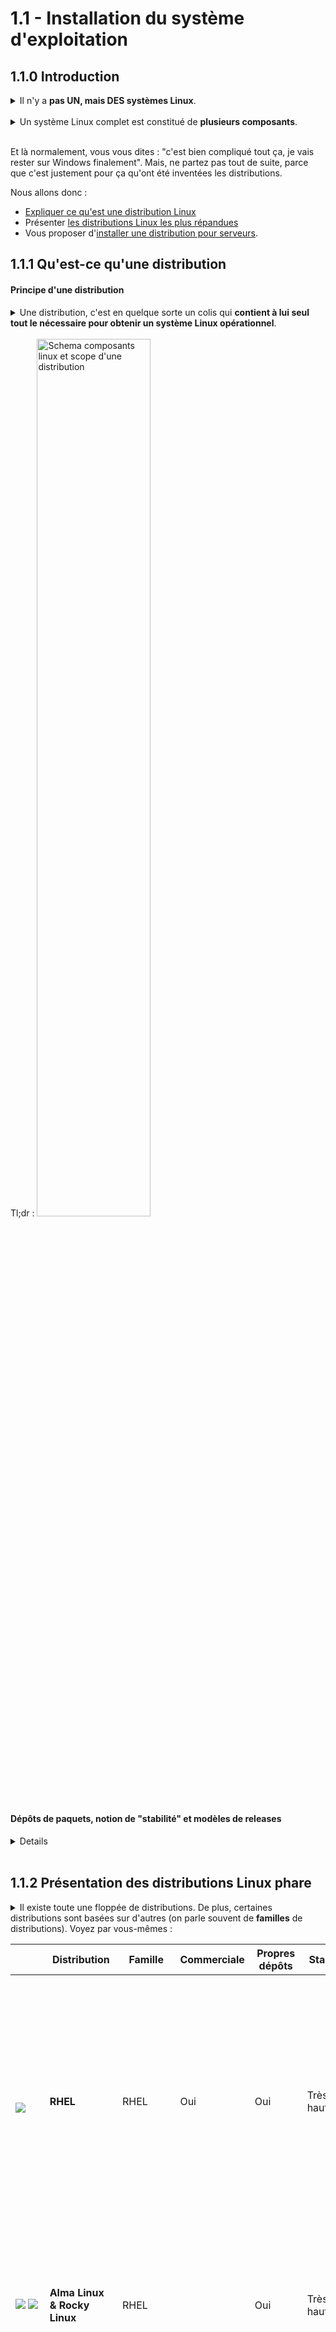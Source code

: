 # 1.1 - Installation du système d'exploitation

## 1.1.0 Introduction

<details><summary>Il n'y a <b>pas UN, mais DES systèmes Linux</b>.</summary>

Contrairement à, par exemple, Windows ou MacOS, qui à la version près, donnent des installations très similaires, **deux systèmes basés sur Linux peuvent s'utiliser et s'administrer de façons complètement différentes**. 

Si vous êtes habitués à utiliser Windows 11 sur votre ordi (mauvaise habitude), vous n'aurez sûrement aucun mal à donner un coup de main à un collègue lui aussi sous Windows 11. Par contre, si vous êtes habitués à utiliser Ubuntu Desktop 22.04 avec environnement de bureau Gnome, vous pourriez avoir bien du mal à ne serait-ce qu'installer un logiciel sur le PC votre collègue sous Arch avec un environnement de fenêtre bspwm sans consulter la doc. D'ailleurs, votre box internet tourne sûrement sous Linux, tout comme votre téléphone sous Android qui est basé sur le noyau Linux.

**Linux à proprement parler n'est que le noyau** (*kernel*) de l'OS, c'est-à-dire, un programme assez balèze qui assure des fonctions bas-niveau, comme par exemple :
+ Gestion de la mémoire
+ Ordonnancement des processus
+ Interfaçage des entrées/sorties avec les pilotes matériels (lectures/écritures sur disques, transmission/réception de paquets sur cartes réseaux...)
    - NB : Les pilotes matériels sont des entités indépendantes "branchées" au noyau sous la forme de **modules**
+ Fourniture de services et d'abstractions aux applications
    - Par exemple, l'appel système `write` vous permet d'écrire dans un fichier sans vous préoccuper du type de média ou du système de fichier qui le stocke.
    - Ces interfaces ne sont généralement pas directement utilisées par les applications mais plutôt par des **libraries** comme *glibc* (la bibilothèque C standard GNU), qui offrent des interfaces plus haut niveau - par exemple, `printf` qui permet à un programme d'écrire un message formaté sur sa sortie standard. 
    - (**/!\ Technique ici**) En faite, les appels systèmes (*System call interface*) sont une API vers le kernel; un programme n'interface qu'avec le matériel via le kernel, d'un point de vu fondamental, l'API n'est qu'une abstraction fonctionnel de l'*Application Binary Interface* (**ABI**)
      - De façon encore plus fondamentale, il est impossible fonctionnellement pour un programme de communiquer directement avec le matériel sans passer par le kernel, il s'agit d'un abstraction donné par le principe du *kernel space* et *user space*. (Attention il ne faut pas le confondre avec le *ring 0* et *ring 3* des processeurs x86 qui en est l'application matériel, et encore moins avec les modes de compatibilité des processeurs, *real mode*, *protected mode*, *long mode* etc.).  
      Ainsi pour permettre à un programme de communiquer avec le matériel, il doit faire appel à une fonction du kernel (un *syscall*) qui elle même fera appel à une fonction du matériel (décrit par le *module*), c'est ce qu'on appelle le *kernel space*.  
        > Ainsi les anti-cheat niveau *kernel* n'existe pas à proprement parlé, ils utilisent leur propre *module* qui permet de faire l'interface.

*Si cette notion de noyau n'est pas claire pour vous, faites l'analogie avec un fruit. Le noyau, c'est cette partie dure et indigeste, qui est au centre du fruit, sur laquelle repose la pulpe sucrée (les applications destinées aux utilisateurs). Bon, ça marche surtout avec des fruits comme la pêche ou l'abricot, mais un peu moins avec l'anacarde, je vous l'accorde.*

S'il y a autant de diversité au sein de l'écosystème Linux, c'est notamment parce que :
+ **Linux est polyvalent** : il est utilisé aussi bien sur les ordinateurs de bureau, que les serveurs et périphériques embarqués
+ **Linux se veut libre et customisable** : tous les composants du système sont modifiables à souhait, et pour chaque composant (par exemple, l'environnement de bureau) vous avez le choix parmi un grand nombre d'alternatives
+ La philosophie GNU/Linux encourage les projets hyper-spécialisés : en gros, plutôt que d'avoir un programme compliqué qui peut faire 5 choses différentes, on préfère avoir 5 programmes simples qui font 1 seule chose, mais qui la font bien.
+ L'écosystème Linux est conçu par un grand nombre de personnes différentes à travers le monde qui n'ont rien à voir entre elles.
</details>

<br/>

<details><summary>Un système Linux complet est constitué de <b>plusieurs composants</b>.</summary>

+ **Le noyau Linux** (*kernel*)
    - C'est un projet *Open Source* : son code source est mis à disposition publiquement et gratuitement ([www.kernel.org](https://www.kernel.org)). Des milliers de développeurs y contribuent.
    - Une fois le code compilé, il prend la forme d'un exécutable que votre machine charge en mémoire lorsqu'elle démarre.
    - Il doit être compilé avec des paramètres l'adaptant spécialement à votre machine et à l'usage que vous souhaitez en faire.
        * Par exemple, vous avez intérêt à le compiler pour la bonne architecture de processeur
        * Sur des objets connectés, vous aurez tendance à éliminer toutes les fonctionnalités superflues pour ne garder que le nécessaire
+ **Les modules de kernel**
    - Certains sont des drivers pour votre matériel, d'autres des modules qui gèrent vos systèmes de fichiers ...
    - Par exemple, vous pouvez avoir besoin d'installer un module pour supporter une antenne WiFi externe ou lire une partition de disque utilisant NTFS (système de fichiers utilisé pour la partition système sous Windows)
    - La plupart des modules sont compilés en même temps que le noyau, et en général, les modules dont vous avez besoin sont chargés automatiquement au démarrage. Vous n'avez pas en vous en occuper, ouf.
+ **Les applications**
    - Tous les programmes avec lesquels vous interagissez :
        * Votre environnement graphique de bureau, si vous en avez un ...
        * Le shell qui interprète vos lignes de commandes...
        * Le gestionnaire de paquets avec lequel vous installez d'autres applications...
        * Votre navigateur, éditeur de texte, etc...
        * Un serveur web, un service qui synchronise l'horloge de votre ordinateur ...
            * NB : Ces applications que l'on exécute généralement en tâche de fond et qui restent actives longtemps sont appelées des *daemons*
    - NB : les utilitaires en ligne de commande les plus utilisés, comme par exemple `cp` qui sert à copier des fichiers, font partie des [*GNU Core Utils*, du projet *GNU*](https://fr.wikipedia.org/wiki/GNU_Core_Utilities). C'est pour cela que l'on entend souvent parler de GNU/Linux : ces applications sont installées sur pratiquement tous les systèmes Linux et sans elles, un système Linux ne servirait pas à grand chose.
+ **Les libraries**
    - Des "morceaux de code compilé" utilisés par les applications.
    - Les libraries peuvent être *statiquement* liées ou *dynamiquement* liées.
        * Une *statically linked library* est intégrée à l'exécutable de l'application. C'est facile à gérer, par contre ça vous fait un exécutable plus lourd sur disque et en mémoire.
        * Une *dynamically linked library* (ou un *shared object*) est chargée une bonne fois pour toutes, dans un espace mémoire partagé accessible à toutes les applications.
            * NB : c'est l'équivalent des *DLL* sous Windows
            * Un exemple de *shared object* incontournable est la *glibc* ([*GNU C Library*](https://fr.wikipedia.org/wiki/GNU_C_Library)), une implémentation de bibliothèque C standard implémentée pour le projet *GNU*. Enormément d'applications l'utilisent - elle sert aussi de base à d'autres langages de programmation plus simples que le C.

</details>

<br/>

Et là normalement, vous vous dites : "c'est bien compliqué tout ça, je vais rester sur Windows finalement". Mais, ne partez pas tout de suite, parce que c'est justement pour ça qu'ont été inventées les distributions.


Nous allons donc :
+ <u>Expliquer ce qu'est une distribution Linux</u>
+ Présenter <u>les distributions Linux les plus répandues</u>
+ Vous proposer d'<u>installer une distribution pour serveurs</u>.


## 1.1.1 Qu'est-ce qu'une distribution


#### Principe d'une distribution

<details><summary>Une distribution, c'est en quelque sorte un colis qui <b>contient à lui seul tout le nécessaire pour obtenir un système Linux opérationnel</b>.</summary>

En installant la bonne distribution, **vous obtiendrez donc, automatiquement** :
+ **Un noyau paramétré comme il faut** pour votre matériel, avec **tous les modules nécessaires**
+ Des **applications et des librairies essentielles**
    - Par exemple, un gestionnaire de paquets pour pouvoir installer facilement d'autres applications
+ Des **applications et librairies dédiées à votre usage**
    - Par exemple, un environnement de bureau peu gourmand en ressources pour un vieux PC en fin de vie

C'est un peu comme quand vous commandez un PC déjà monté, sans vous embêter à choisir les composants un par un et à modifier la vitesse des ventilateurs ou la fréquence des CPU.

Une distribution se veut adaptée à un **type d'usage particulier** :
+ Serveurs
+ Postes de travail d'entreprise
+ PCs perso, voire plus spécifiquement :
    - Pour les jeux vidéo
    - Pour la bureautique
    - Pour le montage vidéo
    - Pour les vieux PC peu puissants...
+ Smartphones
+ Informatique embarquée
+ Et d'autres encore...

Certaines distributions ciblent aussi un **public particulier** : les débutants, les entreprises, les fous de la customisation...
</details>

<br/>
Tl;dr : 

<img alt="Schema composants linux et scope d'une distribution" src="img/schema-linux.png" width="60%">

<br/>

#### Dépôts de paquets, notion de "stabilité" et modèles de releases
<details>

+ La grande majorité des distributions proposent des **dépôts de paquets** (*repositories*) en ligne qui vous permettent de télécharger des applications, mais aussi des noyaux, libraries, modules et des mises à jour pour tout ce beau monde.
    - Ces paquets sont spécialement adaptés pour votre distribution. 
    - Le gestionnaire de paquets fourni par votre distribution vous permet d'**installer toutes leurs dépendances automatiquement.**
    - La communauté ou l'organisation qui gère ces dépôts peut être plus ou moins réactive pour les mettre à jour, d'où la notion de **stabilité**.

+ En fonction du type d'usage, du public visé, et de la configuration de leur gestionnaire de paquets, les distributions ont tendance à être **plus ou moins _stables_**.
    - <u>Plus une distribution est stable, moins votre système évoluera rapidement dans le temps</u> : vous ne **mettrez pas souvent à jour** vos applications, noyau, libraries et modules. L'évolution du système se fera sur des **cycles longs**.
        * Vous aurez donc **moins de risques d'avoir des bugs ou des failles de sécurité**.
        * Vous aurez par contre du mal à bénéficier des évolutions les plus récentes. 
            * Si un nouveau driver promettant d'améliorer drastiquement les performances de votre carte graphique est sorti, mais qu'il n'a pas encore été approuvé par les gestionnaires de votre dépôt, vous devrez l'installer par vos propres moyens ou attendre 6 mois qu'il soit intégré au dépôt de votre distribution.
    - À l'inverse, <u>une distribution qui ne se vante pas d'être stable vous proposera fréquemment des mises à jour et vous donnera un accès facile aux derniers paquets</u>. En revanche, vous avez plus de risques de connaître des bugs après une mise à jour.
    - Les **entreprises et les administrateurs de serveurs** ont donc naturellement tendance à privilégier les distributions **stables**, là où ce peut être frustrant pour un utilisateur de PC qui préfèrera souvent une distribution plus réactive.

+ Il y a deux **modèles de "releases"** pour la mise à jour des dépôts :
    - Les [**_point_** releases](https://vanillaos.org/blog/article/2023-01-31/point-vs-rolling-release-and-the-modern-solutions), ou *periodic* releases
        * Les dépôts sont versionnés et les nouvelles versions sont publiées à **intervalles longs et réguliers** (6-12 mois)
        * Généralement **plus stables**
        * Moins de risques d'échec de la mise à jour automatique
    - Les [**_rolling_** releases](https://wiki.manjaro.org/index.php/The_Rolling_Release_Development_Model)
        * Les dépôts sont mis à jour paquet par paquet, à n'importe quel moment, plutôt qu'à des intervalles réguliers
        * **Nouveautés disponibles rapidement**, souvent moins stable
        * Il faut faire ses mises à jour fréquemment et avant d'installer de nouveaux paquets, sinon on risque de casser des dépendances
    - Même pour des distributions optant pour les *point releases*, les __*bugfixes* et patches de sécurité sont déployés dès que possible__.
    - Il souvent possible d'activer des repos instables sur une distribution *point* releases pour bénéficier de paquets plus récents, mais c'est à proscrire en environnement de production !

</details>

</br>


## 1.1.2 Présentation des distributions Linux phare
<details><summary>Il existe toute une floppée de distributions. De plus, certaines distributions sont basées sur d'autres (on parle souvent de <b>familles</b> de distributions). Voyez par vous-mêmes :</summary>

+ [Liste (non-exhaustive) des distributions Linux grand-public](https://fr.wikipedia.org/wiki/Liste_des_distributions_GNU/Linux)
+ [Arbre généalogique des distributions Linux](https://fr.wikipedia.org/wiki/Liste_des_distributions_GNU/Linux#/media/Fichier:Liste_des_distributions_Linux.svg)
    - En général, connaître une distribution particulière vous donne les clefs pour maîtriser toute la famille à laquelle elle appartient.
        * Habitué à Ubuntu, vous n'aurez pas de soucis sur un Debian ou un Linux Mint...
        * Habitué à Alma Linux, vous n'aurez pas de soucis sur un RHEL ou un Fedora ... etc
</details>

|                     | Distribution              | Famille | Commerciale | Propres dépôts | Stabilité  | Release model             | Usage et public recommandé                                                  | Description |
|---------------------| ---------------------------- | ------- | ----------- | -------------- | ---------- | ------------------------- | --------------------------------------------------------------------------- | ----------- |
| &nbsp;&nbsp;&nbsp;&nbsp;&nbsp;&nbsp;&nbsp;&nbsp;&nbsp; ![](img/red-hat.png) | **RHEL**                     | RHEL    | Oui         | Oui            | Très haute      | Point (=6 mois)           | **Production**/PC entreprise, débutants/intermédiaire                  | Très **populaire en entreprise**. **Importante stabilité**. Un **abonnement est nécessaire** pour l'utilisation de l'OS et des repos (version d'essai dispo). RedHat vend aussi du support, d'autres logiciels et conclut des partenariats avec des fournisseurs de services Cloud |
| ![](img/alma-linux.png) ![](img/rocky-linux.png) | **Alma Linux & Rocky Linux** | RHEL    |             | Oui            | Très haute      | Point (=6 mois)           | **Production**/PC domestique/PC entreprise, débutants/intermédiaire    | **Clones en tout point semblables à RHEL, mais non commerciaux** ; *NB : Rocky Linux remplace CentOS.*  Importante stabilité. Très populaire en entreprise. |
| ![](img/fedora.png) | **Fedora**                   | RHEL    |             | Oui            | Moyenne    | Point (~6-8 mois) | PC domestique/PC entreprise, intermédiaire                         | RHEL-like principalement pour usage Desktop ; Cycle de développement rapide plutôt que stabilité (**releases <u>majeures</u> fréquentes**), sert en quelque sorte de laboratoire à RedHat pour l'intégration de nouvelles features dans RHEL et ses clones. |
| ![](img/debian.png) | **Debian**                   | Debian  |             | Oui            | Très haute | Point (~2 ans)            | **Production**/PC domestique/PC entreprise/conteneurs, intermédiaire   | Populaire et très stable. Pas aussi user-friendly qu'Ubuntu et ses forks |
| ![](img/ubuntu.png) | **Ubuntu**                   | Debian  | Non, mais support et partenariats     | Oui            | Haute      | Point (=6 mois)           | **Production**/PC domestique/PC entreprise/Mobile/conteneurs, débutant | Distribution extrêmement populaire et accessible aux débutants. Développement et gestion des repos par Canonical, qui se fait du blé en vendant du support et à travers des partenariats avec des fournisseurs Cloud. |
| ![](img/zorin-os.png) | Zorin OS                     | Debian  | Version pro | Non (Ubuntu)   | Haute      | Point (=6 mois)           | PC domestique/PC entreprise, débutant                                  | Comme un ubuntu ; Plusieurs environnements de bureau possibles (dont un Windows-Like et un MacOS-Like); Support natif du gestionnaire de paquets Flatpak installé par défaut pour les applications third-party |
| ![](img/pop-os.png) | Pop! OS                      | Debian  |             | Oui   | Haute      | Point (=6 mois)           | PC domestique/PC entreprise, débutant                                  | Comme un Ubuntu avec un environnement de bureau différent et quelques fonctionnalités additionnelles, comme la possibilité de chiffer son disque à l'installation |
| ![](img/linux-mint.png) | Linux Mint               | Debian  |             | Oui            | Haute      | Point (~6 mois)           | PC domestique, débutant                                            | Distro desktop très populaire, facile d'utilisation même pour votre grand-mère, environnement de bureau Cinnamon ressemblant à Windows. |
| ![](img/elementary-os.png) | Elementary OS            | Debian  |             | Non (Ubuntu)       | Moyenne    | Point (=6 mois)           | PC domestique, débutant                                            | Environnement de bureau ressemblant fortement à celui de **MacOS** |
| ![](img/kali-linux.png) | **Kali Linux**               | Debian  |             | Oui            | Moyenne    | Rolling                   | PC domestique, intermédiaire/h4ck3r                                | Distro de hacking par excellence ; Beaucoup d'outils de pentest, possibilité de se log comme root sur l'environnement de bureau |
| ![](img/arch.png) | **Arch**                     | Arch    |             | Oui            | Faible     | Rolling                   | PC domestique, avancé/bidouilleurs                                 | Difficile à installer, **bien pour découvrir les composants d'un système Linux**, doc bien fournie, **repos mis à jour fréquemment**. Sympa pour un Desktop, pas pour un serveur |
| ![](img/manjaro.png) | **Manjaro**                  | Arch    |             | Oui            | Faible     | Rolling                   | PC domestique, intermédiaire                                       | Surcouche de Arch **facile à installer**, **nombreux environnements de bureau** possibles, **bonne prise en charge du matériel**, **large communauté d'utilisateurs** ; Bugs occasionnels |
| ![](img/garuda.png) | Garuda Linux             | Arch    |             | Non (Arch)     | Faible     | Rolling                   | PC domestique, intermédiaire                                       | Idem que pour Manjaro |
| ![](img/endeavour-os.png) | Endeavour OS             | Arch    |             | Oui            | Faible     | Rolling                   | PC domestique, intermédiaire/avancé                                | Surcouche de Arch facile à installer, plusieurs environnements de bureau possibles, livrée avec peu d'applications par défaut (amateurs de lignes de commandes) ; Bugs occasionnels |
| ![](img/SUSE.png) | **SUSE Linux Enterprise**    | SUSE    | Oui         | Oui            | Haute      | Point (~1 an)             | **Production**/PC entreprise, intermédiaire                            | Distro d'entreprises, tout à fait honorable ; Vente de services de support ; Contrairement à RedHat, ce ne sont pas des FDP et ils **ne se sont pas fachés avec les 3/4 de la planète.** |
| ![](img/openSUSE.png) | **OpenSUSE Leap**            | SUSE    |             | Oui            | Haute      | Point (~1 an)             | **Production**/PC enterprise/PC domestique, intermédiaire              | Clone non-commercial de SUSE Linux Enterprise ; Orientée **Desktop ou serveur de prod** |
| ![](img/openSUSE.png) | **OpenSUSE Tumbleweed**      | SUSE    |             | Oui            | Haute      | Rolling                   | PC entreprise / PC domestique, intermédiaire                       | Idem que OpenSUSE Leap mais avec rolling-releases ; Orientée **Desktop ou serveur maison** |
| ![](img/alpine.png) | **Alpine Linux**             | Alpine  |           | Oui            | Haute      | Point (=6 mois)           | Conteneurs, intermédiaire                                          | Distro **ultra-légère** massivement utilisée dans les **conteneurs** ; **Très peu d'utilitaires disponibles par défaut** ; N'utilise pas *systemd* mais *SysV Init* |
| ![](img/raspberry-pi-os.png) | Raspberry Pi OS          | Debian  |             | Oui            | Très haute | Point (~2 ans)            | Raspberry Pi, intermédiaire/bidouilleur                            | (Anciennement Raspbian) Un Debian optimisé pour le Raspberry Pi (leur distro officielle) ; Peut très bien servir de serveur Web, serveur FTP, NAS, endpoint VPN... |
| ![](img/openwrt.png) | OpenWRT                  | OpenWRT |             | Oui            | Moyenne    | Point (=6 mois)           | Embarqué/Micro-ordinateur, intermédiaire/bidouilleur               | Distro utilisée pour faire des **équipements réseau** : routeur, access point, portail captif ... **Interface web pour la configuration en tant que routeur/access point**. Selon le matos, peut aussi très bien servir de serveur Web, serveur FTP, NAS, endpoint VPN... |
| ![](img/gentoo.png) | Gentoo                   | Gentoo  |             | Oui            | Faible     | Rolling                   | PC domestique, sado-maso                                           |  ̶i̶n̶s̶t̶a̶l̶l̶ ̶g̶e̶n̶t̶o̶o̶ |

[Plus de distributions](https://en.wikipedia.org/wiki/Comparison_of_Linux_distributions)

## 1.1.3 Choisir une distribution Linux adaptée aux serveurs
#### Voici ce que l'on attend d'une distribution pour serveurs :
+ **Stabilité**
+ Vaste communauté, doc bien fournie
    - Pour avoir des chances de trouver des tutos, et de l'aide en cas de problème
+ Prise en charge sur une **longue durée**.
    - Mise à jour des dépôts, déploiement de correctifs
    - En entreprise, disponibilité des services de support
+ **Pas d'interface graphique ni d'applications superflues** (navigateur...)
    - Par soucis de performances, de taille de l'installation et de l'installateur ...
    - Il est toujours possible d'installer une interface graphique plus tard si nécessaire
+ Des applications et une configuration par défaut adaptées
    - Par exemple, un serveur SSH pour se connecter à distance

#### Nous recommandons l'une des deux distributions suivantes :
+ [**Ubuntu Server 22.04 LTS**](https://releases.ubuntu.com/22.04/)
    - _**"LTS"**_ signifie *"Long-Term Support"*. De telles versions d'Ubuntu sortent tous les deux ans et ont une **durée de support total garantie de 5 ans** à partir de leur date de sortie. Elles continuent ensuite de recevoir des **mises à jour de sécurité pendant 5 autres années**.
        * *NB : Ubuntu 24.04 LTS sortira en avril 2024.*
    - Vous aurez selon toute probabilité besoin de l'installateur `amd64`.
    - À privilégier si :
        * Vous souhaitez vous familiariser avec les **écosystèmes Debian et Ubuntu**
        * Votre objectif est de vous former pour rejoindre le **SIA**
+ [**Alma Linux 9**](https://almalinux.org/get-almalinux/)
    - Là aussi, l'on vous promet **5 ans de full-support** à partir de 2022 puis **5 autres années de maintenance (patchs de sécurité et bugfixes majeurs)**.
    - NB: Vous pourriez tout aussi bien opter pour Rocky Linux 9, qui est elle aussi quasiment identique à RHEL 9.
    - À privilégier si :
        - Vous souhaitez vous familiariser avec l'**écosystème RedHat**
        - Votre objectif est de vous former pour une **entreprise** qui utilise un RHEL-like
    - NB : les distributions RHEL-like proposent une interface web de gestion, [Cockpit](https://www.linuxtricks.fr/wiki/administrer-sa-machine-avec-cockpit-fedora-red-hat-et-derivees)
    - Vous aurez selon toute probabilité besoin de l'installateur `Intel/AMD x86_64`.
        * Nous recommandons l'image de type *"DVD"* (installation complète hors ligne).

## 1.1.4 Installation d'une distribution pour serveurs
Le tuto qui suit est destiné aux **grands débutants**. L'installation d'une distribution grand public est **très intuitive**, et vous trouverez facilement de la **doc en ligne**. N'hésitez donc pas à vous passer de ce tuto.

### 1.1.4.1 Installation sur une machine virtuelle
<details><summary>L'installation sur VM vous permettra d'utiliser Linux depuis votre système hôte.</summary>

Vous pourrez aussi créer plusieurs VMs pour simuler un parc de serveurs.

C'est très pratique pour se faire un système de test "jetable", que l'on peut bousiller sans soucis et supprimer quand on n'en veut plus. Mais ce peut aussi être un **moyen tout à fait sérieux d'héberger des services** de manière pérenne. 

D'ailleurs, la plupart des admins hébergent leurs services sur des VMs : cela offre en effet une **grande flexibilité dans la gestion** du système (allocation de ressources, duplication, sauvegarde, facilité de connexion à d'autres VMs...).

<details><summary><i>NB : Le programme qui gère la virtualisation s'appelle un <b>"hyperviseur"</b>.</i></summary>

+ _Lorsque le logiciel de virtualisation est installé par dessus un autre OS, à l'instar d'un VirtualBox installé sur Windows, on parle **d'hyperviseur de type 2**._
    - _VMware Workstation, VirtualBox ..._
+ _À l'inverse, lorsque le système de virtualisation fonctionne à même le matériel, on parle **d'hyperviseur de type 1** - ce type d'hyperviseurs, utilisé en production, est **beaucoup plus performant**._
    - _VMWare ESXi, ProxMox, oVirt ..._
    - _La plupart des services gérés par le SIA tournent un hyperviseur ProxMox._

<img src="img/hyperviseurs.png" width="30%">

</details>
</details>

#### 1.1.4.1.A Mise en place de la VM
<details><summary>Nous utiliserons <i>VirtualBox</i> pour notre exemple.</summary>

##### I. Créer la VM
<details>

+ **a. "Nouvelle"**
    - ![](img/instal/v1anew.png)
+ **b.  Définir les paramètres de la VM, notamment :** 
    - ![](img/instal/v1bdefine.png)
    - *Folder* : où stocker les fichiers de la VM sur le système hôte
    - __*ISO Image*__ : l'image ISO de l'installateur téléchargé
    - *Edition*, *Type*, *Version* : si pas détecté automatiquement, en fonction de la distribution installée.
    - Si l'option *Skip unattended installation* est disponible, décocher la case pour réaliser l'installation manuellement.
+ **c. Allouer des ressources à la VM** 
    - ![](img/instal/v1chwspec.png)
    - **Minimum 2048M de RAM**. Selon l'utilisation que vous prévoyez faire du serveur et votre matos, vous pouvez en mettre plus.
        * *NB: Si vous prévoyez de jouer plus tard avec Docker et Kubernetes, mettez plutôt 4096M de RAM*
    - **2 CPUs** pour être tranquille.
        * *NB: Si vous prévoyez de jouer plus tard avec Docker et Kubernetes, 4 CPU ne feront pas de mal, si vous pouvez vous le permettre.*
    - *NB : vous pourrez toujours facilement changer ces paramètres plus tard*
+ **d. Créer un disque virtuel pour le système** 
    - **20G** pour être tranquille.
        * *NB: Si vous prévoyez de jouer plus tard avec Docker et Kubernetes, 30G seront plus confortables*.
        * Vous pourrez toujours ajouter d'autres disques si besoin
    - **Allocation dynamique** : ce sera un peu plus lent en écriture, mais ça vous permet de n'occuper sur votre système hôte que l'espace réellement utilisé sur le disque virtuel.
    - ![](img/instal/v1dharddsk.png)
</details>

##### II. Point sur les paramètres réseau de la VM
<details><summary>Par défaut, la VM est connectée à votre hôte <a href="https://www.virtualbox.org/manual/ch06.html">en mode "NAT"</a>, ce qui veut dire que votre VM communique avec le monde extérieur à travers l'IP de votre système hôte.</summary>

Nous allons pour le moment garder ce mode par défaut, qui facilite la connexion depuis le réseau WiFi de l'UTT. Il y a toutefois quelques choses à savoir :

+ Le mode NAT implique que, chaque fois que vous souhaiterez exposer un service, vous devrez **créer une règle NAT** ("Ouvrir un port" comme on dit parfois) sur votre système hôte pour accéder au service depuis l'extérieur de la VM.
    - E.g. *"Redirige les paquets pour 192.168.1.10:8080 vers 192.168.122.1:80"* pour exposer un serveur web qui écoute sur le port 80.
+ Cela complique aussi la communication inter-VMs

Si vous suivez ce tuto **<u>chez vous</u>**, préférez [le **mode "Bridge"**](https://www.virtualbox.org/manual/ch06.html) - votre **VM sera sur le même réseau local que votre système hôte**, comme si elle était elle aussi **directement connectée à votre box**. Vous pourrez facilement accéder à ses services depuis l'extérieur et configurer des règles spécialement pour votre serveur sur votre box. Vos VMs communiqueront facilement entre elles.

<details><summary> Configurer le réseau de votre VM en mode "Bridge"</summary>

**ATTENTION** - Si vous configurez votre machine sur le <u>réseau WiFi de l'UTT, vous ne pourrez pas vous connecter en mode "Bridge". Dans ce cas, restez en mode NAT.</u>

+ **Configuration** > **Réseau**
+ Mode d'accès réseau : **Accès par pont**
+ Name : l'interface avec laquelle le système hôte accède à Internet
+ Advanced > Mode promiscuité : **Allow All**

![](img/instal/v2bridge.png)

</details>

</details>


##### III. Démarrer la VM
<details>

![](img/instal/v3start.png)

*Si votre souris se retrouve "coincée" dans la fenêtre de la VM, appuyez sur `Ctrl droite`*
</details>

</details>

#### 1.4.1.B Installation de la distribution
<details><summary>
Nous choisissons Alma Linux 9 pour notre exemple.

L'installation d'Ubuntu Server se déroule de manière très similaire, mais l'installateur est légèrement moins facile d'utilisation (navigation avec le clavier, etc). Pour l'installation d'Ubuntu Server, vous pouvez vous référer par exemple à [ce tutoriel](https://ubuntu.com/tutorials/install-ubuntu-server#1-overview).</summary>

##### I. Booter sur l'installateur
<details>

+ Un menu GRUB2 s'affiche. Choisissez l'option **"Install Alma Linux 9"**
    - ![](img/instal/l1grub.png)
</details>

##### II. Configurer l'installation
<details>

+ **a. Sélectionnez votre langue d'installation.**
    - *NB: choisir l'anglais est une bonne pratique, car vous trouverez plus facilement de l'aide en cherchant les messages d'erreur*
    - ![](img/instal/l2alang.png)
+ **b. S'affiche ensuite un menu avec plusieurs sections. Commencez par la disposition de clavier.** 
    - ![](img/instal/l2bkb.png)
    - *Vous pouvez supprimer la disposition par défaut et choisir celle qui vous convient.*
    - ![](img/instal/l2bkb2.png)
+ **c. Choisissez un mot de passe root**
    - L'utilisateur `root`, c'est le Chuck Norris de votre système, il peut absolument tout faire - par exemple, supprimer tous les fichiers du système. Il faut donc s'en servir uniquement quand nécessaire et faire très attention.
    - Désactivez tout de même l'option *"Lock root account"*, qui empêche le login en tant que `root` sur le système. Cela peut servir en cas de problème avec votre compte d'utilisateur.
    - ![](img/instal/l2croot.png)
+ **d. Créez votre compte utilisateur**
    - Cochez la case *"Make this user administrator"* : vous pourrez ainsi réaliser ponctuellement des actions en tant que `root` en préfixant vos commandes par `sudo` (super-user do...).
    - ![](img/instal/l2duser.png)
+ **e. Choisissez l'environnement "Server" tout court plutôt que "Server with GUI"**
    - ![](img/instal/l2enogui2.png)
    - Cela désactive l'interface graphique, qui ne vous sera à priori pas utile pour un serveur et qui consomme beaucoup de ressources.
        * Vous pourrez toujours l'installer plus tard.
    - Vous pouvez choisir des applications à télécharger dès maintenant
        * [*Guest Agents*](https://www.virtualbox.org/manual/ch04.html) : installe des paquets spéciaux pour les Linux virtualisés - presse-papier partagé, possibilité de faire un glisser déposer, possibilité de partager des fichiers via l'hyperviseur ...
        * [*Remote Management for Linux*](https://www.linuxtricks.fr/wiki/administrer-sa-machine-avec-cockpit-fedora-red-hat-et-derivees) : `cockpit`, interface web de gestion et monitoring du serveur
+ **f. Vérifiez la configuration réseau**
    - Si vous aviez choisi le mode "NAT", vous n'avez rien à faire. Votre VM a obtenu une IP automatiquement et peut se connecter à Internet.
    - Si vous aviez choisi le mode "Bridge", vous devriez avoir une IP dans le même subnet que l'interface du système hôte connectée à Internet. Vérifiez que vous êtes capable de  `ping` cette IP depuis le système hôte.
        * ![](img/instal/l2frozo.png)
    - Choisissez un nom d'hôte.
+ **g. (Optionnel) Disques et partitionnement**
    - Dans notre cas, ce n'est pas compliqué, nous avons seulement un disque virtuel, vierge, que nous utilisons en entier pour installer Linux. **Nous ne touchons donc pas aux paramètres par défaut**.
        * ![](img/instal/l2gdisk.png)
    - Sur un hôte physique ou sur une VM de production, en revanche, il faut bien réfléchir au partitionnement et aux supports de stockage sous-jacents.
+ **h. (Optionnel) Appliquer un profil de sécurité**
    - Cela vous permet d'appliquer/vérifier automatiquement la conformité à une recommandation/norme de sécurité.
    - *NB: il n'y a pas d'équivalent sur l'installateur d'Ubuntu*
    - Le profil **ANSSI minimal** est *made in France* et peu exigeant, c'est un bon choix pour votre VM.
        * L'application du profil bloquera par exemple les paquets `telnet` et `telnet-server`, qui permettent une connexion à distance non-sécurisée vers et depuis un hôte distant.
        * ![](img/instal/l2hanssi.png)
</details>

##### III. Lancer l'installation
<details>

+ **a. Vérifiez vos paramètres et lancez l'installation.**
    - ![](img/instal/l3abegin.png)
+ **b. Une fois l'installation terminée, vous êtes invité à redémarrer.**
    - ![](img/instal/l3brizboot.png)
    - Si après redémarrage, vous bootez à nouveau sur l'image ISO plutôt que sur votre système fraichement installé, vérifiez les paramètres de disque et de démarrage de la VM.
</details>

##### IV. Login, logout
<details>

+ **a. Vous voyez maintenant un magnifique prompt de login. Entrez votre nom d'utilisateur, puis votre mot de passe.**
    - ![](img/instal/login-prompt.png)
    - Si le mot de passe ne passe pas, vérifiez que vous utilisez la bonne disposition de clavier. Si vous l'avez simplement oublié, il y a une [procédure de récupération](https://www-redhat-com.translate.goog/sysadmin/recover-root-passwd?_x_tr_sl=en&_x_tr_tl=fr&_x_tr_hl=fr&_x_tr_pto=sc) à suivre.
+ **b. Familiarisez-vous avec les contrôles de la console et du shell**
    - `Ctrl+L` : nettoyer l'écran.
    - `↓/↑` : naviguer dans les commandes précédentes. `Ctrl+R` : chercher une commande précédente par mot clef.
    - `Ctrl+A` / `Début` : début de ligne. `Ctrl+E` / `Fin` : fin de ligne.
    - `Ctrl+Alt+Suppr` : redémarrer.
    - `Alt+RetourArrière` : effacer un mot entier
    - `Alt+F1..F6` : changer de console. `Alt+←/→` : naviguer entre les consoles.
+ **c. Déconnectez-vous**
    - `exit` ou `logout`
</details>

##### V. (Optionnel) Activation de l'interface web de gestion d'Alma Linux
<details>

+ `sudo dnf install cockpit` (télécharger et installer le paquet `cockpit` - vous l'avez peut-être déjà)
    - Un mot de passe vous est demandé car vous agissez en tant que `root` : installer des paquets est une action privilégiée
    - *Astuce : si vous venez de taper une commande qui requiert des privilèges, mais avez oublié le `sudo`, il vous suffit d'entrer `sudo !!`.*
+ `sudo systemctl enable --now cockpit.socket` (active cockpit au démarrage et le démarre dès maintenant)
+ `sudo firewall-cmd --info-service cockpit` (affiche le port correspondant au service cockpit sur firewalld: `9090/tcp`)
+ `sudo firewall-cmd --add-service cockpit` (ouvre ce port sur le firewall - normalement, c'est déjà fait)

+ Si votre VM est réseautée en mode NAT, vous aurez besoin de [**créer une règle de redirection de ports**](https://nsrc.org/workshops/2014/sanog23-virtualization/raw-attachment/wiki/Agenda/ex-virtualbox-portforward-ssh.htm) pour rendre le service accessible depuis votre système hôte.
    - Redirigez le port de votre choix sur l'hôte, vers le port 9090 de la VM.
    - Pour accéder au service depuis votre hôte, vous devrez vous rendre sur `localhost:<port-hôte>` avec votre navigateur
+ Si votre VM est réseautée en mode Bridge, rendez-vous avec votre navigateur sur `<ip-vm>:9090`

![](img/instal/cockpit.png)

</details>

</details>

---

### 1.1.4.2 Installation sur un hôte physique
<details><summary>Avec la même image ISO, vous pouvez aussi installer la distribution choisie directement sur un ordinateur (on parle d'installation <i>bare-metal</i>). Nous allons pour cela utiliser une clef USB bootable.</summary>

**ATTENTION** : L'installateur aura besoin de réserver de l'espace disque pour Linux. Si vous êtes amenés à supprimer ou à reformater des partitions existantes, vous **perdrez les données qu'elles contiennent**. Vous serez prévenu par l'installateur si la manip est risquée. <u>**En cas de doute, faites une sauvegarde de vos données et faites vous aider**.</u>

*NB : Si vous souhaitez faire cohabiter votre Linux avec un Windows, ou plusieurs Linux ensemble, renseignez vous sur le [dual boot](https://gcore.com/learning/dual-boot-ubuntu-windows-setup/) et sur [grub](https://documentation.suse.com/fr-fr/sles/12-SP5/html/SLES-all/cha-grub2.html.)*

#### I. Créer une clef USB bootable à partir de l'image ISO de la distribution
<details>

- Vous pouvez pour cela utiliser un utilitaire comme [Rufus](https://rufus.ie/en/), [Ventoy](https://www.ventoy.net/en/download.html) ou [UNetbootin](https://unetbootin.github.io/)
    * Ventoy est un peu plus avancé et permet notamment d'écrire un grand nombre d'images ISO sur une même clef, pratique pour tester des distributions ou pour se faire un couteau suisse de maintenance
- Ejectez proprement la clef USB après écriture de l'image.
</details>

#### II. Insérer la clef USB sur l'hôte physique et booter dessus.
<details>

- Au démarrage de la machine, la **pression répétée d'une certaine touche de clavier** permet d'accéder à un menu de configuration du firmware **(BIOS ou UEFI)** de votre carte mère ou à un simple **menu de démarrage**.
    * Essayer les touches `F10`, `Suppr`, `F2`, `F8`, `F12`, `Esc`. Appuyer de manière répétée dès le démarrage de la machine - un menu devrait s'ouvrir au bout de quelques secondes.
        * Sur un PC portable, essayer aussi les touches `F..` en combinaison avec la touche `Fn`
        * La touche en question est parfois indiquée au cours des premières secondes du démarrage : *"F12 for Boot Options"* ...
    * Si la bonne touche n'a pas été trouvée dans les temps, il faut redémarrer la machine - essayez `ctrl+alt+suppr` ou mettez l'ordinateur hors tension.
- Une fois le menu affiché, trouver **comment modifier l'ordre de boot**.
    * Il faut parfois aller chercher du côté des options avancées.
    * Une fois la bonne section trouvée, **identifier la partition bootable de la clef USB** et la placer en **première position de la séquence de démarrage**.
        * <img width="60%" src="img/uefi.jpg">
    * **Sauvegarder et quitter**.
        * Souvent, cette action est associée à la touche F10. Autrement, un moyen de sauvegarder et quitter vous est indiqué à l'écran.
    * NB : selon les firmwares, il est parfois possible de démarrer directement sur la clef sans avoir à réorganiser la séquence de boot, mais simplement en sélectionnant la partition.
        * <img width="20%" src="img/boot-menu.jpg">
- Vous devriez maintenant accéder à l'installateur de la distribution. Autrement ...
    * Vous n'avez peut être pas booté sur le bon périphérique
    * Vous n'avez peut-être pas bien préparé la clef USB
    * Vous avez peut-être un vieille machine équipée d'un firmware BIOS qui a du mal à trouver le bootloader sur votre clef. Faites vous aider.

</details>

#### III. Le reste de l'installation se déroule comme sur une machine virtuelle.
<details><summary>Toutefois, sur un hôte physique, prêter une attention particulière au <u><b>partitionnement des disques.</b></u></summary>

- Premièrement, prendre garde de **ne pas écraser des données précieuses** ou la **partition d'un autre système d'exploitation par mégarde**.
- Réfléchir aussi à l'espace total que vous souhaitez allouer à votre nouveau système. Il peut être intéressant de garder de la place pour installer un nouvel OS à côté plus tard, par exemple.
- Enfin, réfléchir au schéma de partitionnement :
    * Généralement, en suivant les paramètres par défaut de l'installateur, l'on créée *a minima* les trois partitions suivantes :
        * une partition racine `/` d'au moins 15G, système de fichier EXT4, XFS, voire FS ou BTRFS (avancé). Flag `root`
        * une partition de *swap* (mémoire virtuelle, pour quand la RAM déborde) d'au moins 2G, ou plus si le serveur risque de manquer de RAM. Flag `swap`
        * sur une machine relativement récente, une EFI System Partition `/boot/efi` de 300M. Système de fichiers VFAT, flags `boot` et `esp`
            * Cette partition contiendra le **bootloader**, un programme chargé en mémoire par le firmware UEFI de votre machine lorsque vous démarrez. Le bootloader charge ensuite à son tour le noyau Linux (ou d'un autre système)
            * Les vieux ordinateurs avec firmware BIOS ne sont pas concernés et utilisent à la place un autre type de partitions.
    * **Ces paramètres conviendront tout à fait pour votre installation**. Toutefois, et bien que nous ne le recommandions pas à des débutants, sachez qu'[une bonne pratique](https://access.redhat.com/documentation/fr-fr/red_hat_enterprise_linux/6/html/installation_guide/s2-diskpartrecommend-x86) consiste à créer des partitions réservées pour certaines parties de l'arborescence, notamment :
        * `/var` et `/tmp`, qui contiennent de nombreux fichiers temporaires, pour éviter de saturer l'espace disponible sur le reste du système à cause de messages de log par exemple.
        * `/home`, répertoire où les utilisateurs stockent leurs données personnelles.
        * Parfois `/usr/bin`, qui contient la plupart des exécutables que vous installerez au cours de la vie de l'OS.
</details>

#### IV. Une fois qu'il a fini son boulout, l'installateur vous invite à redémarrer.
<details>

- Si la boot sequence avait été modifiée, accéder de nouveau au BIOS et redescendre la clef USB à la dernière position. Retirer la clef USB, sauvegarder et quitter.
- Sinon, simplement retirer la clef USB après le redémarrage.

</details>
</details>

---

### 1.1.4.3 Pour aller plus loin : Automatisation

<details><summary>Pour les organisations qui déploient fréquemment des serveurs, <b>l'installation et la configuration initiale peuvent être automatisées</b> :</summary>

- À partir d'un [*"template"* de machine virtuelle](https://www.noobunbox.net/virtualisation/vmware-workstation-creer-templates-vm)
- À partir d'un fichier de configuration fourni à l'installateur, comme le [*"Kickstart"* de RedHat](https://access.redhat.com/documentation/en-us/red_hat_enterprise_linux/6/html/installation_guide/sn-automating-installation)
- Par [amorçage PXE](https://www.it-connect.fr/le-boot-pxe-et-le-boot-ipxe-pour-les-debutants/)
- Une fois le système installé, à l'aide d'outils d'automatisation de configuration comme [*Cloud Init*](https://cloud-init.io/), massivement utilisé par les fournisseurs Cloud pour la configuration initiale d'un template de VM.
   * D'autres outils de gestion de configuration comme [*Ansible*](https://www.ansible.com/) ou [*Satellite*](https://www.redhat.com/fr/technologies/management/satellite) peuvent être utilisés à cette fin
</details>

 
